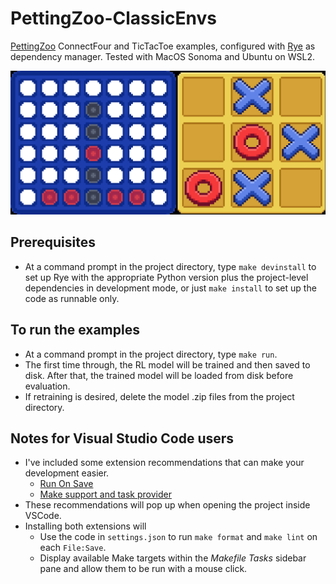 # PettingZoo-ClassicEnvs

[PettingZoo](https://pettingzoo.farama.org/) ConnectFour and TicTacToe examples, configured with [Rye](https://rye.astral.sh/) as dependency manager. Tested with MacOS Sonoma and Ubuntu on WSL2.

<img src="res/c4ttt.png" style="width: 900px">

## Prerequisites
* At a command prompt in the project directory, type `make devinstall` to set up Rye with the appropriate Python version plus the project-level dependencies in development mode, or just `make install` to set up the code as runnable only.

## To run the examples
* At a command prompt in the project directory, type `make run`.
* The first time through, the RL model will be trained and then saved to disk. After that, the trained model will be loaded from disk before evaluation.
* If retraining is desired, delete the model .zip files from the project directory.

## Notes for Visual Studio Code users
* I've included some extension recommendations that can make your development easier.
  * [Run On Save](https://marketplace.visualstudio.com/items?itemName=emeraldwalk.RunOnSave)
  * [Make support and task provider](https://marketplace.visualstudio.com/items?itemName=carlos-algms.make-task-provider)
* These recommendations will pop up when opening the project inside VSCode.
* Installing both extensions will
  * Use the code in `settings.json` to run `make format` and `make lint` on each `File:Save`.
  * Display available Make targets within the _Makefile Tasks_ sidebar pane and allow them to be run with a mouse click.
